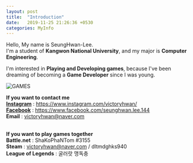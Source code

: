 ```yaml
---
layout: post
title:  "Introduction"
date:   2019-11-25 21:26:36 +0530
categories: MyInfo
---
```

Hello, My name is SeungHwan-Lee. <br>
I'm a student of **Kangwon National University**, and my major is **Computer Engineering**.<br>


I'm interested in **Playing and Developing games**, because I've been dreaming of becoming a **Game Developer** since I was young.<br>

![GAMES](https://user-images.githubusercontent.com/57661571/69610844-f705fb00-106f-11ea-8c63-24684faa3f57.png) <br>



**If you want to contact me**<br>
**[Instagram]** : https://www.instagram.com/victoryhwan/<br>
**[Facebook]**  : https://www.facebook.com/seunghwan.lee.144<br>
   **Email**    : victoryhwan@naver.com<br><br>

**If you want to play games together**<br>
**Battle.net** : ShaKoPhaNTom #3155<br>
   **Steam**   : victoryhwan@naver.com / dltmdghks940<br>
**League of Legends** : 굴러랏 맹독충<br>

[Instagram]: https://www.instagram.com/victoryhwan/
[Facebook]: https://www.facebook.com/seunghwan.lee.144